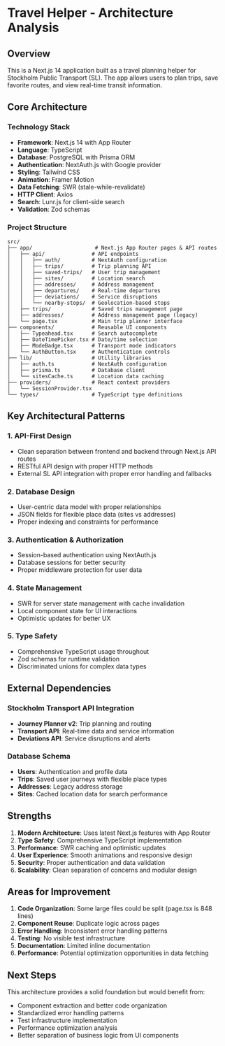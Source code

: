 # Travel Helper - Architecture Analysis

## Overview
This is a Next.js 14 application built as a travel planning helper for Stockholm Public Transport (SL). The app allows users to plan trips, save favorite routes, and view real-time transit information.

## Core Architecture

### Technology Stack
- **Framework**: Next.js 14 with App Router
- **Language**: TypeScript
- **Database**: PostgreSQL with Prisma ORM
- **Authentication**: NextAuth.js with Google provider
- **Styling**: Tailwind CSS
- **Animation**: Framer Motion
- **Data Fetching**: SWR (stale-while-revalidate)
- **HTTP Client**: Axios
- **Search**: Lunr.js for client-side search
- **Validation**: Zod schemas

### Project Structure
```
src/
├── app/                    # Next.js App Router pages & API routes
│   ├── api/               # API endpoints
│   │   ├── auth/          # NextAuth configuration
│   │   ├── trips/         # Trip planning API
│   │   ├── saved-trips/   # User trip management
│   │   ├── sites/         # Location search
│   │   ├── addresses/     # Address management
│   │   ├── departures/    # Real-time departures
│   │   ├── deviations/    # Service disruptions
│   │   └── nearby-stops/  # Geolocation-based stops
│   ├── trips/             # Saved trips management page
│   ├── addresses/         # Address management page (legacy)
│   └── page.tsx           # Main trip planner interface
├── components/            # Reusable UI components
│   ├── Typeahead.tsx      # Search autocomplete
│   ├── DateTimePicker.tsx # Date/time selection
│   ├── ModeBadge.tsx      # Transport mode indicators
│   └── AuthButton.tsx     # Authentication controls
├── lib/                   # Utility libraries
│   ├── auth.ts            # NextAuth configuration
│   ├── prisma.ts          # Database client
│   └── sitesCache.ts      # Location data caching
├── providers/             # React context providers
│   └── SessionProvider.tsx
└── types/                 # TypeScript type definitions
```

## Key Architectural Patterns

### 1. API-First Design
- Clean separation between frontend and backend through Next.js API routes
- RESTful API design with proper HTTP methods
- External SL API integration with proper error handling and fallbacks

### 2. Database Design
- User-centric data model with proper relationships
- JSON fields for flexible place data (sites vs addresses)
- Proper indexing and constraints for performance

### 3. Authentication & Authorization
- Session-based authentication using NextAuth.js
- Database sessions for better security
- Proper middleware protection for user data

### 4. State Management
- SWR for server state management with cache invalidation
- Local component state for UI interactions
- Optimistic updates for better UX

### 5. Type Safety
- Comprehensive TypeScript usage throughout
- Zod schemas for runtime validation
- Discriminated unions for complex data types

## External Dependencies

### Stockholm Transport API Integration
- **Journey Planner v2**: Trip planning and routing
- **Transport API**: Real-time data and service information
- **Deviations API**: Service disruptions and alerts

### Database Schema
- **Users**: Authentication and profile data
- **Trips**: Saved user journeys with flexible place types
- **Addresses**: Legacy address storage
- **Sites**: Cached location data for search performance

## Strengths

1. **Modern Architecture**: Uses latest Next.js features with App Router
2. **Type Safety**: Comprehensive TypeScript implementation
3. **Performance**: SWR caching and optimistic updates
4. **User Experience**: Smooth animations and responsive design
5. **Security**: Proper authentication and data validation
6. **Scalability**: Clean separation of concerns and modular design

## Areas for Improvement

1. **Code Organization**: Some large files could be split (page.tsx is 848 lines)
2. **Component Reuse**: Duplicate logic across pages
3. **Error Handling**: Inconsistent error handling patterns
4. **Testing**: No visible test infrastructure
5. **Documentation**: Limited inline documentation
6. **Performance**: Potential optimization opportunities in data fetching

## Next Steps

This architecture provides a solid foundation but would benefit from:
- Component extraction and better code organization
- Standardized error handling patterns
- Test infrastructure implementation
- Performance optimization analysis
- Better separation of business logic from UI components